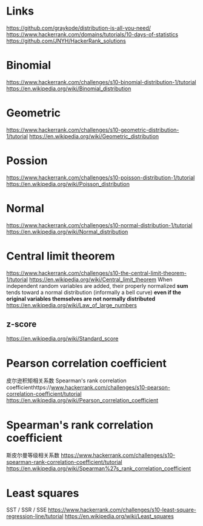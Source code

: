 # Links
https://github.com/graykode/distribution-is-all-you-need/
https://www.hackerrank.com/domains/tutorials/10-days-of-statistics
https://github.com/JNYH/HackerRank_solutions


# Binomial
https://www.hackerrank.com/challenges/s10-binomial-distribution-1/tutorial
https://en.wikipedia.org/wiki/Binomial_distribution


# Geometric
https://www.hackerrank.com/challenges/s10-geometric-distribution-1/tutorial
https://en.wikipedia.org/wiki/Geometric_distribution


# Possion
https://www.hackerrank.com/challenges/s10-poisson-distribution-1/tutorial
https://en.wikipedia.org/wiki/Poisson_distribution


# Normal
https://www.hackerrank.com/challenges/s10-normal-distribution-1/tutorial
https://en.wikipedia.org/wiki/Normal_distribution


# Central limit theorem
https://www.hackerrank.com/challenges/s10-the-central-limit-theorem-1/tutorial
https://en.wikipedia.org/wiki/Central_limit_theorem
When independent random variables are added, their properly normalized **sum** tends toward a normal distribution (informally a bell curve) **even if the original variables themselves are not normally distributed**
https://en.wikipedia.org/wiki/Law_of_large_numbers

## z-score
https://en.wikipedia.org/wiki/Standard_score


# Pearson correlation coefficient
皮尔逊积矩相关系数
Spearman's rank correlation coefficienthttps://www.hackerrank.com/challenges/s10-pearson-correlation-coefficient/tutorial
https://en.wikipedia.org/wiki/Pearson_correlation_coefficient


# Spearman's rank correlation coefficient
斯皮尔曼等级相关系数
https://www.hackerrank.com/challenges/s10-spearman-rank-correlation-coefficient/tutorial
https://en.wikipedia.org/wiki/Spearman%27s_rank_correlation_coefficient


# Least squares
SST / SSR / SSE
https://www.hackerrank.com/challenges/s10-least-square-regression-line/tutorial
https://en.wikipedia.org/wiki/Least_squares

